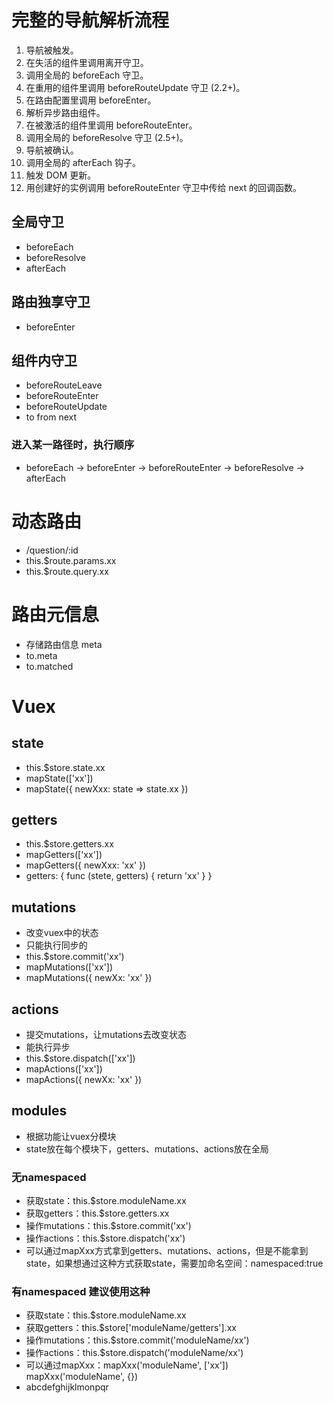 # 完整的导航解析流程
1. 导航被触发。
2. 在失活的组件里调用离开守卫。
3. 调用全局的 beforeEach 守卫。
4. 在重用的组件里调用 beforeRouteUpdate 守卫 (2.2+)。
5. 在路由配置里调用 beforeEnter。
6. 解析异步路由组件。
7. 在被激活的组件里调用 beforeRouteEnter。
8. 调用全局的 beforeResolve 守卫 (2.5+)。
9. 导航被确认。
10. 调用全局的 afterEach 钩子。
11. 触发 DOM 更新。
12. 用创建好的实例调用 beforeRouteEnter 守卫中传给 next 的回调函数。

## 全局守卫
- beforeEach
- beforeResolve
- afterEach

## 路由独享守卫
- beforeEnter

## 组件内守卫
- beforeRouteLeave
- beforeRouteEnter
- beforeRouteUpdate
- to from next

### 进入某一路径时，执行顺序
- beforeEach -> beforeEnter -> beforeRouteEnter -> beforeResolve -> afterEach

# 动态路由
- /question/:id
- this.$route.params.xx
- this.$route.query.xx

# 路由元信息
- 存储路由信息 meta
- to.meta
- to.matched

# Vuex

## state
- this.$store.state.xx
- mapState(['xx'])
- mapState({
    newXxx: state => state.xx
})

## getters
- this.$store.getters.xx
- mapGetters(['xx'])
- mapGetters({
    newXxx: 'xx'
})
- getters: {
    func (stete, getters) {
        return 'xx'
    }
}

## mutations
- 改变vuex中的状态
- 只能执行同步的
- this.$store.commit('xx')
- mapMutations(['xx'])
- mapMutations({
    newXx: 'xx'
})

## actions
- 提交mutations，让mutations去改变状态
- 能执行异步
- this.$store.dispatch(['xx'])
- mapActions(['xx'])
- mapActions({
    newXx: 'xx'
})

## modules
- 根据功能让vuex分模块
- state放在每个模块下，getters、mutations、actions放在全局

### 无namespaced
- 获取state：this.$store.moduleName.xx
- 获取getters：this.$store.getters.xx
- 操作mutations：this.$store.commit('xx')
- 操作actions：this.$store.dispatch('xx')
- 可以通过mapXxx方式拿到getters、mutations、actions，但是不能拿到state，如果想通过这种方式获取state，需要加命名空间：namespaced:true

### 有namespaced 建议使用这种
- 获取state：this.$store.moduleName.xx
- 获取getters：this.$store['moduleName/getters'].xx
- 操作mutations：this.$store.commit('moduleName/xx')
- 操作actions：this.$store.dispatch('moduleName/xx')
- 可以通过mapXxx：mapXxx('moduleName', ['xx']) mapXxx('moduleName', {})
- abcdefghijklmonpqr